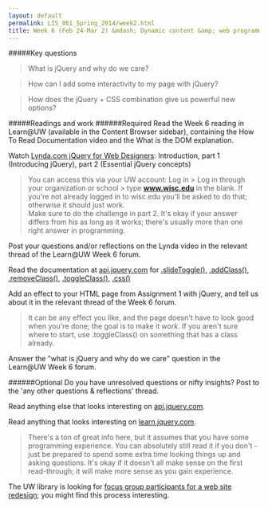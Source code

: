```yaml
---
layout: default
permalink: LIS_861_Spring_2014/week2.html
title: Week 6 (Feb 24-Mar 2) &mdash; Dynamic content &amp; web programming
---
```

#####Key questions
> What is jQuery and why do we care?

> How can I add some interactivity to my page with jQuery?

> How does the jQuery + CSS combination give us powerful new options?

#####Readings and work
######Required
Read the Week 6 reading in Learn@UW (available in the Content Browser sidebar), 
containing the How To Read Documentation video and the What is the DOM explanation.

Watch [Lynda.com jQuery for Web Designers](http://www.lynda.com/jQuery-tutorials/jQuery-Web-Designers/144204-2.html): 
Introduction, part 1 (Introducing jQuery), part 2 (Essential jQuery concepts)
> You can access this via your UW account: Log in > Log in through your
> organization or school > type __www.wisc.edu__ in the blank. If you're not
> already logged in to wisc.edu you'll be asked to do that; otherwise it should
> just work.  
> Make sure to do the challenge in part 2. It's okay if your answer differs from
> his as long as it works; there's usually more than one right answer in 
> programming.

Post your questions and/or reflections on the Lynda video in the relevant thread
of the Learn@UW Week 6 forum.

Read the documentation at [api.jquery.com](http://api.jquery.com) for [.slideToggle()](http://api.jquery.com/slideToggle/),
[.addClass()](http://api.jquery.com/addClass/), [.removeClass()](http://api.jquery.com/removeClass/),
[.toggleClass()](http://api.jquery.com/toggleClass/), [.css()](http://api.jquery.com/css/)

Add an effect to your HTML page from Assignment 1 with jQuery, and tell us
about it in the relevant thread of the Week 6 forum.
> It can be any effect you like, and the page doesn't have to look good when
> you're done; the goal is to make it _work_.  If you aren't sure where to start, 
> use .toggleClass() on something that has a class already.

Answer the "what is jQuery and why do we care" question in the Learn@UW Week 6
forum.

######Optional
Do you have unresolved questions or nifty insights?  Post to the 'any other 
questions & reflections' thread.

Read anything else that looks interesting on [api.jquery.com](http://api.jquery.com).

Read anything that looks interesting on [learn.jquery.com](http://learn.jquery.com).
> There's a ton of great info here, but it assumes that you have some programming
> experience. You can absolutely still read it if you don't - just be prepared to
> spend some extra time looking things up and asking questions. It's okay if it
> doesn't all make sense on the first read-through; it will make more sense as
> you gain experience.

The UW library is looking for [focus group participants for a web site
redesign](http://library.wisc.edu/mail/surveyrequest.shtml); you might find this 
process interesting.
